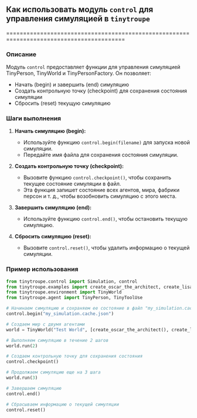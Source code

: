 ## Как использовать модуль `control` для управления симуляцией в `tinytroupe`

=========================================================================================

### Описание

Модуль `control` предоставляет функции для управления симуляцией TinyPerson, TinyWorld и TinyPersonFactory.
Он позволяет:

- Начать (begin) и завершить (end) симуляцию
- Создать контрольную точку (checkpoint) для сохранения состояния симуляции
- Сбросить (reset) текущую симуляцию

### Шаги выполнения

1. **Начать симуляцию (begin):**
    - Используйте функцию `control.begin(filename)` для запуска новой симуляции.
    - Передайте имя файла для сохранения состояния симуляции. 
2. **Создать контрольную точку (checkpoint):**
    - Вызовите функцию `control.checkpoint()`, чтобы сохранить текущее состояние симуляции в файл. 
    - Эта функция запишет состояние всех агентов, мира, фабрики персон и т. д., чтобы возобновить симуляцию с этого места. 
3. **Завершить симуляцию (end):**
    - Используйте функцию `control.end()`, чтобы остановить текущую симуляцию. 

4. **Сбросить симуляцию (reset):**
    - Вызовите `control.reset()`, чтобы удалить информацию о текущей симуляции. 

### Пример использования

```python
from tinytroupe.control import Simulation, control
from tinytroupe.examples import create_oscar_the_architect, create_lisa_the_data_scientist
from tinytroupe.environment import TinyWorld
from tinytroupe.agent import TinyPerson, TinyToolUse

# Начинаем симуляцию и сохраняем ее состояние в файл "my_simulation.cache.json"
control.begin("my_simulation.cache.json")

# Создаем мир с двумя агентами
world = TinyWorld("Test World", [create_oscar_the_architect(), create_lisa_the_data_scientist()])

# Выполняем симуляцию в течение 2 шагов
world.run(2)

# Создаем контрольную точку для сохранения состояния
control.checkpoint()

# Продолжаем симуляцию еще на 3 шага
world.run(3)

# Завершаем симуляцию
control.end()

# Сбрасываем информацию о текущей симуляции
control.reset()

```